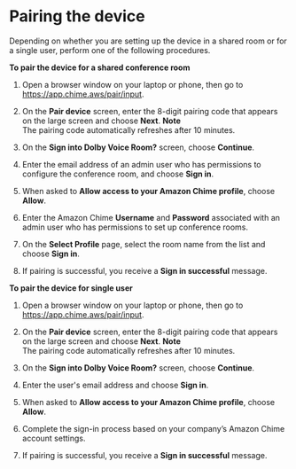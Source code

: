 # Pairing the device<a name="pair-device"></a>

Depending on whether you are setting up the device in a shared room or for a single user, perform one of the following procedures\.

**To pair the device for a shared conference room**

1. Open a browser window on your laptop or phone, then go to [https://app\.chime\.aws/pair/input](https://app.chime.aws/pair/input)\.

1. On the **Pair device** screen, enter the 8\-digit pairing code that appears on the large screen and choose **Next**\.
**Note**  
The pairing code automatically refreshes after 10 minutes\. 

1. On the **Sign into Dolby Voice Room?** screen, choose **Continue**\.

1. Enter the email address of an admin user who has permissions to configure the conference room, and choose **Sign in**\. 

1. When asked to **Allow access to your Amazon Chime profile**, choose **Allow**\.

1. Enter the Amazon Chime **Username** and **Password** associated with an admin user who has permissions to set up conference rooms\.

1. On the **Select Profile** page, select the room name from the list and choose **Sign in**\.

1. If pairing is successful, you receive a **Sign in successful** message\.

**To pair the device for single user**

1. Open a browser window on your laptop or phone, then go to [https://app\.chime\.aws/pair/input](https://app.chime.aws/pair/input)\.

1. On the **Pair device** screen, enter the 8\-digit pairing code that appears on the large screen and choose **Next**\.
**Note**  
The pairing code automatically refreshes after 10 minutes\. 

1. On the **Sign into Dolby Voice Room?** screen, choose **Continue**\.

1. Enter the user's email address and choose **Sign in**\. 

1. When asked to **Allow access to your Amazon Chime profile**, choose **Allow**\.

1. Complete the sign\-in process based on your company’s Amazon Chime account settings\.

1. If pairing is successful, you receive a **Sign in successful** message\.